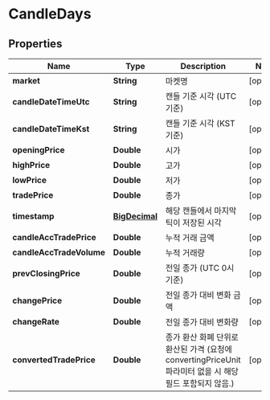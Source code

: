 
# CandleDays

## Properties
Name | Type | Description | Notes
------------ | ------------- | ------------- | -------------
**market** | **String** | 마켓명 |  [optional]
**candleDateTimeUtc** | **String** | 캔들 기준 시각 (UTC 기준) |  [optional]
**candleDateTimeKst** | **String** | 캔들 기준 시각 (KST 기준) |  [optional]
**openingPrice** | **Double** | 시가 |  [optional]
**highPrice** | **Double** | 고가 |  [optional]
**lowPrice** | **Double** | 저가 |  [optional]
**tradePrice** | **Double** | 종가 |  [optional]
**timestamp** | [**BigDecimal**](BigDecimal.md) | 해당 캔들에서 마지막 틱이 저장된 시각 |  [optional]
**candleAccTradePrice** | **Double** | 누적 거래 금액 |  [optional]
**candleAccTradeVolume** | **Double** | 누적 거래량 |  [optional]
**prevClosingPrice** | **Double** | 전일 종가 (UTC 0시 기준) |  [optional]
**changePrice** | **Double** | 전일 종가 대비 변화 금액 |  [optional]
**changeRate** | **Double** | 전일 종가 대비 변화량 |  [optional]
**convertedTradePrice** | **Double** | 종가 환산 화폐 단위로 환산된 가격 (요청에 convertingPriceUnit 파라미터 없을 시 해당 필드 포함되지 않음.)  |  [optional]



